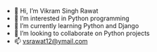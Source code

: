 - 👋 Hi, I’m Vikram Singh Rawat
- 👀 I’m interested in Python programming
- 🌱 I’m currently learning Python and Django
- 💞️ I’m looking to collaborate on Python projects
- 📫 vsrawat12@ymail.com

<!---
Vicky18rawat/Vicky18rawat is a ✨ special ✨ repository because its `README.md` (this file) appears on your GitHub profile.
You can click the Preview link to take a look at your changes.
--->
